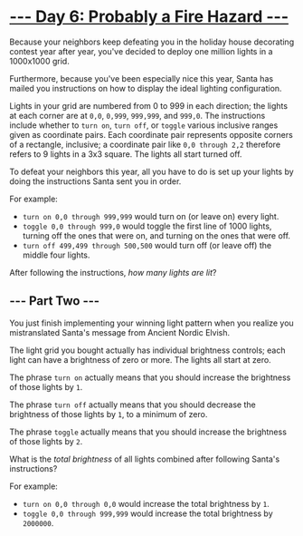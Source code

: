 # [--- Day 6: Probably a Fire Hazard ---](https://adventofcode.com/2015/day/6)

Because your neighbors keep defeating you in the holiday house decorating contest year after year, you've decided to deploy one million lights in a 1000x1000 grid.

Furthermore, because you've been especially nice this year, Santa has mailed you instructions on how to display the ideal lighting configuration.

Lights in your grid are numbered from 0 to 999 in each direction; the lights at each corner are at ``0,0``, ``0,999``, ``999,999``, and ``999,0``. The instructions include whether to ``turn on``, ``turn off``, or ``toggle`` various inclusive ranges given as coordinate pairs. Each coordinate pair represents opposite corners of a rectangle, inclusive; a coordinate pair like ``0,0 through 2,2`` therefore refers to 9 lights in a 3x3 square. The lights all start turned off.

To defeat your neighbors this year, all you have to do is set up your lights by doing the instructions Santa sent you in order.

For example:
- ``turn on 0,0 through 999,999`` would turn on (or leave on) every light.
- ``toggle 0,0 through 999,0`` would toggle the first line of 1000 lights, turning off the ones that were on, and turning on the ones that were off.
- ``turn off 499,499 through 500,500`` would turn off (or leave off) the middle four lights.

After following the instructions, *how many lights are lit*?

## --- Part Two ---

You just finish implementing your winning light pattern when you realize you mistranslated Santa's message from Ancient Nordic Elvish.

The light grid you bought actually has individual brightness controls; each light can have a brightness of zero or more. The lights all start at zero.

The phrase ``turn on`` actually means that you should increase the brightness of those lights by ``1``.

The phrase ``turn off`` actually means that you should decrease the brightness of those lights by ``1``, to a minimum of zero.

The phrase ``toggle`` actually means that you should increase the brightness of those lights by ``2``.

What is the *total brightness* of all lights combined after following Santa's instructions?

For example:
- ``turn on 0,0 through 0,0`` would increase the total brightness by ``1``.
- ``toggle 0,0 through 999,999`` would increase the total brightness by ``2000000``.
